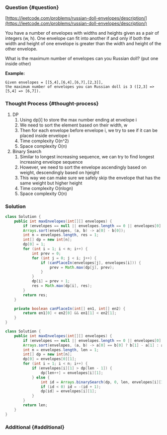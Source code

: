 ### Question {#question}

[https://leetcode.com/problems/russian-doll-envelopes/description/](https://leetcode.com/problems/russian-doll-envelopes/description/)

You have a number of envelopes with widths and heights given as a pair of integers \(w, h\). One envelope can fit into another if and only if both the width and height of one envelope is greater than the width and height of the other envelope.

What is the maximum number of envelopes can you Russian doll? \(put one inside other\)

**Example:**

```
Given envelopes = [[5,4],[6,4],[6,7],[2,3]],
the maximum number of envelopes you can Russian doll is 3 ([2,3] => [5,4] => [6,7]).
```

### Thought Process {#thought-process}

1. DP
   1. Using dp\[i\] to store the max number ending at envelope i
   2. We need to sort the element based on their width, w
   3. Then for each envelope before envelope i, we try to see if it can be placed inside envelope i
   4. Time complexity O\(n^2\)
   5. Space complexity O\(n\)
2. Binary Search
   1. Similar to longest increasing sequence, we can try to find longest increasing envelope sequence
   2. However, we need to sort the envelope ascendingly based on weight, descendingly based on hjeight
   3. This way we can make sure we safely skip the envelope that has the same weight but higher height
   4. Time complexity O\(nlogn\)
   5. Space complexity O\(n\)

### Solution

```java
class Solution {
    public int maxEnvelopes(int[][] envelopes) {
        if (envelopes == null || envelopes.length == 0 || envelopes[0] == null || envelopes[0].length != 2) return 0;
        Arrays.sort(envelopes, (a, b) -> a[0] - b[0]);
        int n = envelopes.length, res = 1;
        int[] dp = new int[n];
        dp[0] = 1;
        for (int i = 1; i < n; i++) {
            int prev = 0;
            for (int j = 0; j < i; j++) {
                if (canPlaceIn(envelopes[j], envelopes[i])) {
                    prev = Math.max(dp[j], prev);
                }
            }
            dp[i] = prev + 1;
            res = Math.max(dp[i], res);
        }
        return res;
    }

    private boolean canPlaceIn(int[] en1, int[] en2) {
        return en1[0] < en2[0] && en1[1] < en2[1];
    }
}
```

```java
class Solution {
    public int maxEnvelopes(int[][] envelopes) {
        if (envelopes == null || envelopes.length == 0 || envelopes[0] == null || envelopes[0].length != 2) return 0;
        Arrays.sort(envelopes, (a, b) -> a[0] == b[0] ? b[1] - a[1] : a[0] - b[0]);
        int n = envelopes.length, len = 1;
        int[] dp = new int[n];
        dp[0] = envelopes[0][1];
        for (int i = 1; i < n; i++) {
            if (envelopes[i][1] > dp[len - 1]) {
                dp[len++] = envelopes[i][1];
            } else {
                int id = Arrays.binarySearch(dp, 0, len, envelopes[i][1]);
                if (id < 0) id = -(id + 1);
                dp[id] = envelopes[i][1];
            }
        }
        return len;
    }
}
```

### Additional {#additional}



